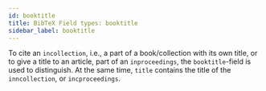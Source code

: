 ```yaml
---
id: booktitle
title: BibTeX Field types: booktitle
sidebar_label: booktitle
---
```

To cite an ``incollection``, i.e., a part of a book/collection with its own title, or to give a title to an article, part of an ``inproceedings``, the ``booktitle``-field is used to distinguish. At the same time, ``title`` contains the title of the ``inncollection``, or ``incproceedings``.

